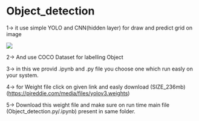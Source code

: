 # Object_detection
1-> it use simple YOLO and CNN(hidden layer) for draw and predict  grid on image 

![](images/img.png)

2-> And use COCO Dataset for labelling  Object 

3-> in this we provid .ipynb and .py file you choose one which run easly on your system.

4-> for Weight file click on given link and easly download (SIZE_236mb)
    (https://pjreddie.com/media/files/yolov3.weights)
    
5-> Download this weight file and make sure on run time  main file (Object_detection.py/.ipynb) present in same folder.
